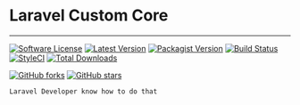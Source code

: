 # Laravel Custom Core
-----


[![Software License](https://img.shields.io/github/license/yusronarif/laravel-core?color=green-light&logo=github&style=flat-square)](LICENSE)
[![Latest Version](https://img.shields.io/github/v/release/yusronarif/laravel-core.svg?logo=github&style=flat-square&sort=semver)](https://github.com/yusronarif/laravel-core/releases)
[![Packagist Version](https://img.shields.io/packagist/v/yusronarif/laravel-core?logo=composer&style=flat-square&sort=semver)](https://packagist.org/packages/yusronarif/laravel-core)
[![Build Status](https://img.shields.io/travis/yusronarif/laravel-core/master.svg?logo=travis-ci&style=flat-square)](https://travis-ci.org/yusronarif/laravel-core)
[![StyleCI](https://github.styleci.io/repos/212236944/shield)](https://github.styleci.io/repos/212236944)
[![Total Downloads](https://img.shields.io/packagist/dt/yusronarif/laravel-core?logo=composer&style=flat-square)](https://packagist.org/packages/yusronarif/laravel-core)

[![GitHub forks](https://img.shields.io/github/forks/yusronarif/laravel-core?style=social)](https://github.com/yusronarif/laravel-core)
[![GitHub stars](https://img.shields.io/github/stars/yusronarif/laravel-core?style=social)](https://github.com/yusronarif/laravel-core)

```
Laravel Developer know how to do that
```
